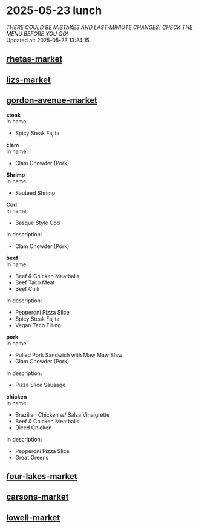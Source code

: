 # 2025-05-23 lunch  
*THERE COULD BE MISTAKES AND LAST-MINIUTE CHANGES! CHECK THE MENU BEFORE YOU GO!*  
Updated at: 2025-05-23 13:24:15  
## [rhetas-market](https://wisc-housingdining.nutrislice.com/menu/rhetas-market/lunch/2025-05-23)  
## [lizs-market](https://wisc-housingdining.nutrislice.com/menu/lizs-market/lunch/2025-05-23)  
## [gordon-avenue-market](https://wisc-housingdining.nutrislice.com/menu/gordon-avenue-market/lunch/2025-05-23)  
**steak**  
In name:   
 - Spicy Steak Fajita  
  
**clam**  
In name:   
 - Clam Chowder (Pork)  
  
**Shrimp**  
In name:   
 - Sauteed Shrimp  
  
**Cod**  
In name:   
 - Basque Style Cod  
  
In description:   
 - Clam Chowder (Pork)  
  
**beef**  
In name:   
 - Beef & Chicken Meatballs  
 - Beef Taco Meat  
 - Beef Chili  
  
In description:   
 - Pepperoni Pizza Slice  
 - Spicy Steak Fajita  
 - Vegan Taco Filling  
  
**pork**  
In name:   
 - Pulled Pork Sandwich with Maw Maw Slaw  
 - Clam Chowder (Pork)  
  
In description:   
 - Pizza Slice Sausage  
  
**chicken**  
In name:   
 - Brazilian Chicken w/ Salsa Vinaigrette  
 - Beef & Chicken Meatballs  
 - Diced Chicken  
  
In description:   
 - Pepperoni Pizza Slice  
 - Great Greens  
  
## [four-lakes-market](https://wisc-housingdining.nutrislice.com/menu/four-lakes-market/lunch/2025-05-23)  
## [carsons-market](https://wisc-housingdining.nutrislice.com/menu/carsons-market/lunch/2025-05-23)  
## [lowell-market](https://wisc-housingdining.nutrislice.com/menu/lowell-market/lunch/2025-05-23)  
  
